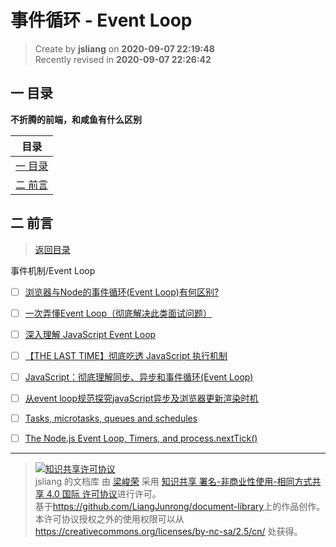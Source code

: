 事件循环 - Event Loop
===

> Create by **jsliang** on **2020-09-07 22:19:48**  
> Recently revised in **2020-09-07 22:26:42**

## <a name="chapter-one" id="chapter-one"></a>一 目录

**不折腾的前端，和咸鱼有什么区别**

| 目录 |
| --- |
| [一 目录](#chapter-one) |
| <a name="catalog-chapter-two" id="catalog-chapter-two"></a>[二 前言](#chapter-two) |

## <a name="chapter-two" id="chapter-two"></a>二 前言

> [返回目录](#chapter-one)

事件机制/Event Loop

* [ ] [浏览器与Node的事件循环(Event Loop)有何区别?](https://zhuanlan.zhihu.com/p/54882306)
* [ ] [一次弄懂Event Loop（彻底解决此类面试问题）](https://juejin.im/post/5c3d8956e51d4511dc72c200)
* [ ] [深入理解 JavaScript Event Loop](https://zhuanlan.zhihu.com/p/34229323)
* [ ] [【THE LAST TIME】彻底吃透 JavaScript 执行机制](https://juejin.im/post/5d901418518825539312f587)
* [ ] [JavaScript：彻底理解同步、异步和事件循环(Event Loop)](https://segmentfault.com/a/1190000004322358)
* [ ] [从event loop规范探究javaScript异步及浏览器更新渲染时机](https://github.com/aooy/blog/issues/5)
* [ ] [Tasks, microtasks, queues and schedules](https://jakearchibald.com/2015/tasks-microtasks-queues-and-schedules/)
* [ ] [The Node.js Event Loop, Timers, and process.nextTick()](https://nodejs.org/en/docs/guides/event-loop-timers-and-nexttick/)


---

> <a rel="license" href="http://creativecommons.org/licenses/by-nc-sa/4.0/"><img alt="知识共享许可协议" style="border-width:0" src="https://i.creativecommons.org/l/by-nc-sa/4.0/88x31.png" /></a><br /><span xmlns:dct="http://purl.org/dc/terms/" property="dct:title">jsliang 的文档库</span> 由 <a xmlns:cc="http://creativecommons.org/ns#" href="https://github.com/LiangJunrong/document-library" property="cc:attributionName" rel="cc:attributionURL">梁峻荣</a> 采用 <a rel="license" href="http://creativecommons.org/licenses/by-nc-sa/4.0/">知识共享 署名-非商业性使用-相同方式共享 4.0 国际 许可协议</a>进行许可。<br />基于<a xmlns:dct="http://purl.org/dc/terms/" href="https://github.com/LiangJunrong/document-library" rel="dct:source">https://github.com/LiangJunrong/document-library</a>上的作品创作。<br />本许可协议授权之外的使用权限可以从 <a xmlns:cc="http://creativecommons.org/ns#" href="https://creativecommons.org/licenses/by-nc-sa/2.5/cn/" rel="cc:morePermissions">https://creativecommons.org/licenses/by-nc-sa/2.5/cn/</a> 处获得。